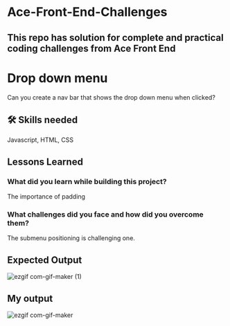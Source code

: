 # Ace-Front-End-Challenges
This repo has solution for complete and practical coding challenges from Ace Front End 
------------------------------------------------------------------------------------------------------
# Drop down menu
Can you create a nav bar that shows the drop down menu when clicked?
## 🛠 Skills needed
Javascript, HTML, CSS

## Lessons Learned

### What did you learn while building this project? 
The importance of padding <br/>
### What challenges did you face and how did you overcome them?
The submenu positioning is challenging one.
## Expected Output
![ezgif com-gif-maker (1)](https://user-images.githubusercontent.com/76725996/141329704-7de2398b-2524-4e2d-b1e5-6ec73be18b37.gif)
## My output

![ezgif com-gif-maker](https://user-images.githubusercontent.com/76725996/141327214-9c65258d-45af-4658-ab9f-218f902bb4ed.gif)
